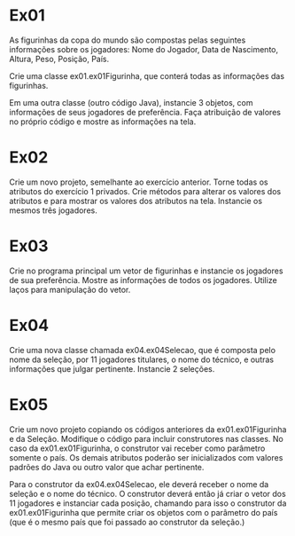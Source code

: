 # Ex01 
As figurinhas da copa do mundo são compostas pelas seguintes informações sobre os jogadores: Nome do Jogador, Data de Nascimento, Altura, Peso, Posição, País.

Crie uma classe ex01.ex01Figurinha, que conterá todas as informações das figurinhas.

Em uma outra classe (outro código Java), instancie 3 objetos, com informações de seus jogadores de preferência. Faça atribuição de valores no próprio código e mostre as informações na tela.

# Ex02
Crie um novo projeto, semelhante ao exercício anterior. Torne todas os atributos do exercício 1 privados. Crie métodos para alterar os valores dos atributos e para mostrar os valores dos atributos na tela. Instancie os mesmos três jogadores.

# Ex03
Crie no programa principal um vetor de figurinhas e instancie os jogadores de sua preferência. Mostre as informações de todos os jogadores. Utilize laços para manipulação do vetor.

# Ex04
Crie uma nova classe chamada ex04.ex04Selecao, que é composta pelo nome da seleção, por 11 jogadores titulares, o nome do técnico, e outras informações que julgar pertinente. Instancie 2 seleções.

# Ex05
Crie um novo projeto copiando os códigos anteriores da ex01.ex01Figurinha e da Seleção. Modifique o código para incluir construtores nas classes. No caso da ex01.ex01Figurinha, o construtor vai receber como parâmetro somente o país. Os demais atributos poderão ser inicializados com valores padrões do Java ou outro valor que achar pertinente.

Para o construtor da ex04.ex04Selecao, ele deverá receber o nome da seleção e o nome do técnico. O construtor deverá então já criar o vetor dos 11 jogadores e instanciar cada posição, chamando para isso o construtor da ex01.ex01Figurinha que permite criar os objetos com o parâmetro do país (que é o mesmo país que foi passado ao construtor da seleção.)